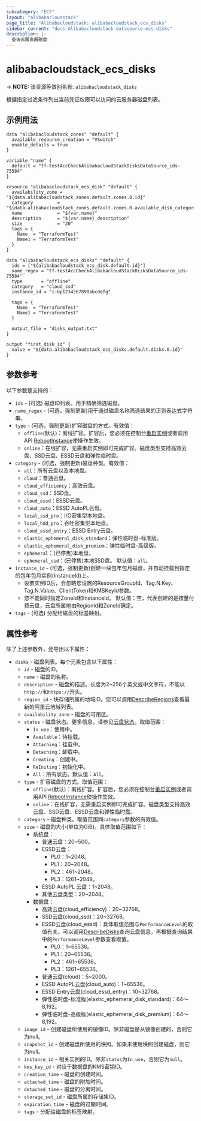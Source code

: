 ```yaml
---
subcategory: "ECS"
layout: "alibabacloudstack"
page_title: "Alibabacloudstack: alibabacloudstack_ecs_disks"
sidebar_current: "docs-Alibabacloudstack-datasource-ecs-disks"
description: |- 
  查询云服务器磁盘
---
```


# alibabacloudstack_ecs_disks
-> **NOTE:** 该资源等效别名有: `alibabacloudstack_disks`

根据指定过滤条件列出当前凭证权限可以访问的云服务器磁盘列表。

## 示例用法

```hcl
data "alibabacloudstack_zones" "default" {
  available_resource_creation = "VSwitch"
  enable_details = true
}

variable "name" {
  default = "tf-testAccCheckAlibabacloudStackDisksDataSource_ids-75584"
}

resource "alibabacloudstack_ecs_disk" "default" {
  availability_zone = "${data.alibabacloudstack_zones.default.zones.0.id}"
  category         = "${data.alibabacloudstack_zones.default.zones.0.available_disk_categories.0}"
  name             = "${var.name}"
  description      = "${var.name}_description"
  size             = "20"
  tags = {
    Name  = "TerraformTest"
    Name1 = "TerraformTest"
  }
}

data "alibabacloudstack_ecs_disks" "default" {
  ids = ["${alibabacloudstack_ecs_disk.default.id}"]
  name_regex = "tf-testAccCheckAlibabacloudStackDisksDataSource_ids-75584"
  type       = "offline"
  category   = "cloud_ssd"
  instance_id = "i-bp1234567890abcdefg"

  tags = {
    Name  = "TerraformTest"
    Name1 = "TerraformTest"
  }

  output_file = "disks_output.txt"
}

output "first_disk_id" {
  value = "${data.alibabacloudstack_ecs_disks.default.disks.0.id}"
}
```

## 参数参考

以下参数是支持的：

* `ids` - (可选) 磁盘ID列表。用于精确筛选磁盘。
* `name_regex` - (可选，强制更新)用于通过磁盘名称筛选结果的正则表达式字符串。
* `type` - (可选，强制更新)扩容磁盘的方式。有效值：
  * `offline`(默认)：离线扩容。扩容后，您必须在控制台[重启实例](https://help.aliyun.com/document_detail/25440.html)或者调用API [RebootInstance](https://help.aliyun.com/document_detail/25502.html)使操作生效。
  * `online`：在线扩容，无需重启实例即可完成扩容。磁盘类型支持高效云盘、SSD云盘、ESSD云盘和弹性临时盘。
* `category` - (可选，强制更新)磁盘种类。有效值：
  * `all`：所有云盘以及本地盘。
  * `cloud`：普通云盘。
  * `cloud_efficiency`：高效云盘。
  * `cloud_ssd`：SSD盘。
  * `cloud_essd`：ESSD云盘。
  * `cloud_auto`：ESSD AutoPL云盘。
  * `local_ssd_pro`：I/O密集型本地盘。
  * `local_hdd_pro`：吞吐密集型本地盘。
  * `cloud_essd_entry`：ESSD Entry云盘。
  * `elastic_ephemeral_disk_standard`：弹性临时盘-标准版。
  * `elastic_ephemeral_disk_premium`：弹性临时盘-高级版。
  * `ephemeral`：(已停售)本地盘。
  * `ephemeral_ssd`：(已停售)本地SSD盘。
  默认值：`all`。
* `instance_id` - (可选，强制更新)创建一块包年包月磁盘，并自动挂载到指定的包年包月实例(InstanceId)上。
  * 设置实例ID后，会忽略您设置的ResourceGroupId、Tag.N.Key、Tag.N.Value、ClientToken和KMSKeyId参数。
  * 您不能同时指定ZoneId和InstanceId。
  默认值：空，代表创建的是按量付费云盘，云盘所属地由RegionId和ZoneId确定。
* `tags` - (可选) 分配给磁盘的标签映射。

## 属性参考

除了上述参数外，还导出以下属性：

* `disks` - 磁盘列表。每个元素包含以下属性：
  * `id` - 磁盘的ID。
  * `name` - 磁盘的名称。
  * `description` - 磁盘的描述。长度为2~256个英文或中文字符，不能以`http://`和`https://`开头。
  * `region_id` - 块存储所属的地域ID。您可以调用[DescribeRegions](https://help.aliyun.com/document_detail/25609.html)查看最新的阿里云地域列表。
  * `availability_zone` - 磁盘的可用区。
  * `status` - 磁盘状态。更多信息，请参见[云盘状态](https://help.aliyun.com/document_detail/25689.html)。取值范围：
    * `In_use`：使用中。
    * `Available`：待挂载。
    * `Attaching`：挂载中。
    * `Detaching`：卸载中。
    * `Creating`：创建中。
    * `ReIniting`：初始化中。
    * `All`：所有状态。默认值：`All`。
  * `type` - 扩容磁盘的方式。取值范围：
    * `offline`(默认)：离线扩容。扩容后，您必须在控制台[重启实例](https://help.aliyun.com/document_detail/25440.html)或者调用API [RebootInstance](https://help.aliyun.com/document_detail/25502.html)使操作生效。
    * `online`：在线扩容，无需重启实例即可完成扩容。磁盘类型支持高效云盘、SSD云盘、ESSD云盘和弹性临时盘。
  * `category` - 磁盘种类。取值范围同`category`参数的有效值。
  * `size` - 磁盘的大小(单位为GiB)。具体取值范围如下：
    * 系统盘：
      * 普通云盘：20~500。
      * ESSD云盘：
        * PL0：1~2048。
        * PL1：20~2048。
        * PL2：461~2048。
        * PL3：1261~2048。
      * ESSD AutoPL 云盘：1~2048。
      * 其他云盘类型：20~2048。
    * 数据盘：
      * 高效云盘(cloud_efficiency)：20~32768。
      * SSD云盘(cloud_ssd)：20~32768。
      * ESSD云盘(cloud_essd)：具体取值范围与`PerformanceLevel`的取值有关。可以调用[DescribeDisks](https://help.aliyun.com/document_detail/25514.html)查询云盘信息，再根据查询结果中的`PerformanceLevel`参数查看取值。
        * PL0：1~65536。
        * PL1：20~65536。
        * PL2：461~65536。
        * PL3：1261~65536。
      * 普通云盘(cloud)：5~2000。
      * ESSD AutoPL云盘(cloud_auto)：1~65536。
      * ESSD Entry云盘(cloud_essd_entry)：10~32768。
      * 弹性临时盘-标准版(elastic_ephemeral_disk_standard)：64～8,192。
      * 弹性临时盘-高级版(elastic_ephemeral_disk_premium)：64～8,192。
  * `image_id` - 创建磁盘所使用的镜像ID。除非磁盘是从镜像创建的，否则它为null。
  * `snapshot_id` - 创建磁盘所使用的快照。如果未使用快照创建磁盘，则它为null。
  * `instance_id` - 相关实例的ID。除非`status`为`In_use`，否则它为`null`。
  * `kms_key_id` - 对应于数据盘的KMS密钥ID。
  * `creation_time` - 磁盘的创建时间。
  * `attached_time` - 磁盘的附加时间。
  * `detached_time` - 磁盘的分离时间。
  * `storage_set_id` - 磁盘所属的存储集ID。
  * `expiration_time` - 磁盘的过期时间。
  * `tags` - 分配给磁盘的标签映射。